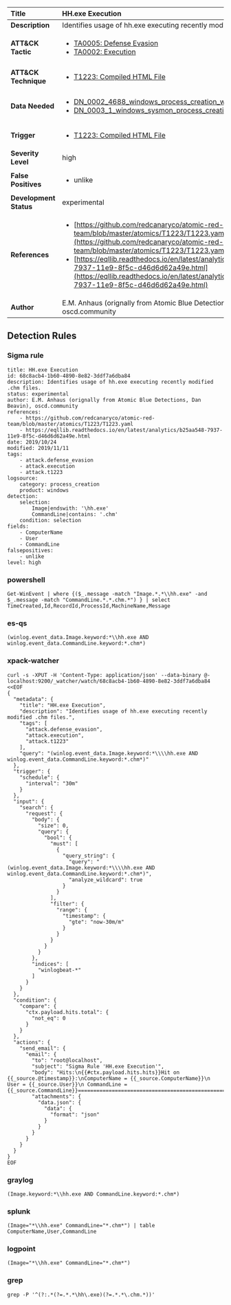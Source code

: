 | Title                    | HH.exe Execution       |
|:-------------------------|:------------------|
| **Description**          | Identifies usage of hh.exe executing recently modified .chm files. |
| **ATT&amp;CK Tactic**    |  <ul><li>[TA0005: Defense Evasion](https://attack.mitre.org/tactics/TA0005)</li><li>[TA0002: Execution](https://attack.mitre.org/tactics/TA0002)</li></ul>  |
| **ATT&amp;CK Technique** | <ul><li>[T1223: Compiled HTML File](https://attack.mitre.org/techniques/T1223)</li></ul>  |
| **Data Needed**          | <ul><li>[DN_0002_4688_windows_process_creation_with_commandline](../Data_Needed/DN_0002_4688_windows_process_creation_with_commandline.md)</li><li>[DN_0003_1_windows_sysmon_process_creation](../Data_Needed/DN_0003_1_windows_sysmon_process_creation.md)</li></ul>  |
| **Trigger**              | <ul><li>[T1223: Compiled HTML File](../Triggers/T1223.md)</li></ul>  |
| **Severity Level**       | high |
| **False Positives**      | <ul><li>unlike</li></ul>  |
| **Development Status**   | experimental |
| **References**           | <ul><li>[https://github.com/redcanaryco/atomic-red-team/blob/master/atomics/T1223/T1223.yaml](https://github.com/redcanaryco/atomic-red-team/blob/master/atomics/T1223/T1223.yaml)</li><li>[https://eqllib.readthedocs.io/en/latest/analytics/b25aa548-7937-11e9-8f5c-d46d6d62a49e.html](https://eqllib.readthedocs.io/en/latest/analytics/b25aa548-7937-11e9-8f5c-d46d6d62a49e.html)</li></ul>  |
| **Author**               | E.M. Anhaus (orignally from Atomic Blue Detections, Dan Beavin), oscd.community |


## Detection Rules

### Sigma rule

```
title: HH.exe Execution
id: 68c8acb4-1b60-4890-8e82-3ddf7a6dba84
description: Identifies usage of hh.exe executing recently modified .chm files.
status: experimental
author: E.M. Anhaus (orignally from Atomic Blue Detections, Dan Beavin), oscd.community
references:
    - https://github.com/redcanaryco/atomic-red-team/blob/master/atomics/T1223/T1223.yaml
    - https://eqllib.readthedocs.io/en/latest/analytics/b25aa548-7937-11e9-8f5c-d46d6d62a49e.html
date: 2019/10/24
modified: 2019/11/11
tags:
    - attack.defense_evasion
    - attack.execution
    - attack.t1223
logsource:
    category: process_creation
    product: windows
detection:
    selection:
        Image|endswith: '\hh.exe'
        CommandLine|contains: '.chm'
    condition: selection
fields:
    - ComputerName
    - User
    - CommandLine
falsepositives:
    - unlike
level: high

```





### powershell
    
```
Get-WinEvent | where {($_.message -match "Image.*.*\\hh.exe" -and $_.message -match "CommandLine.*.*.chm.*") } | select TimeCreated,Id,RecordId,ProcessId,MachineName,Message
```


### es-qs
    
```
(winlog.event_data.Image.keyword:*\\hh.exe AND winlog.event_data.CommandLine.keyword:*.chm*)
```


### xpack-watcher
    
```
curl -s -XPUT -H 'Content-Type: application/json' --data-binary @- localhost:9200/_watcher/watch/68c8acb4-1b60-4890-8e82-3ddf7a6dba84 <<EOF
{
  "metadata": {
    "title": "HH.exe Execution",
    "description": "Identifies usage of hh.exe executing recently modified .chm files.",
    "tags": [
      "attack.defense_evasion",
      "attack.execution",
      "attack.t1223"
    ],
    "query": "(winlog.event_data.Image.keyword:*\\\\hh.exe AND winlog.event_data.CommandLine.keyword:*.chm*)"
  },
  "trigger": {
    "schedule": {
      "interval": "30m"
    }
  },
  "input": {
    "search": {
      "request": {
        "body": {
          "size": 0,
          "query": {
            "bool": {
              "must": [
                {
                  "query_string": {
                    "query": "(winlog.event_data.Image.keyword:*\\\\hh.exe AND winlog.event_data.CommandLine.keyword:*.chm*)",
                    "analyze_wildcard": true
                  }
                }
              ],
              "filter": {
                "range": {
                  "timestamp": {
                    "gte": "now-30m/m"
                  }
                }
              }
            }
          }
        },
        "indices": [
          "winlogbeat-*"
        ]
      }
    }
  },
  "condition": {
    "compare": {
      "ctx.payload.hits.total": {
        "not_eq": 0
      }
    }
  },
  "actions": {
    "send_email": {
      "email": {
        "to": "root@localhost",
        "subject": "Sigma Rule 'HH.exe Execution'",
        "body": "Hits:\n{{#ctx.payload.hits.hits}}Hit on {{_source.@timestamp}}:\nComputerName = {{_source.ComputerName}}\n        User = {{_source.User}}\n CommandLine = {{_source.CommandLine}}================================================================================\n{{/ctx.payload.hits.hits}}",
        "attachments": {
          "data.json": {
            "data": {
              "format": "json"
            }
          }
        }
      }
    }
  }
}
EOF

```


### graylog
    
```
(Image.keyword:*\\hh.exe AND CommandLine.keyword:*.chm*)
```


### splunk
    
```
(Image="*\\hh.exe" CommandLine="*.chm*") | table ComputerName,User,CommandLine
```


### logpoint
    
```
(Image="*\\hh.exe" CommandLine="*.chm*")
```


### grep
    
```
grep -P '^(?:.*(?=.*.*\hh\.exe)(?=.*.*\.chm.*))'
```



